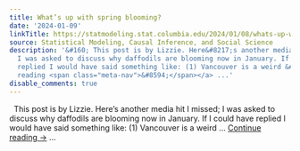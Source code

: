 ```yaml
---
title: What’s up with spring blooming?
date: '2024-01-09'
linkTitle: https://statmodeling.stat.columbia.edu/2024/01/08/whats-up-with-spring-blooming/
source: Statistical Modeling, Causal Inference, and Social Science
description: '&#160; This post is by Lizzie. Here&#8217;s another media hit I missed;
  I was asked to discuss why daffodils are blooming now in January. If I could have
  replied I would have said something like: (1) Vancouver is a weird &#8230; <a href="https://statmodeling.stat.columbia.edu/2024/01/08/whats-up-with-spring-blooming/">Continue
  reading <span class="meta-nav">&#8594;</span></a> ...'
disable_comments: true
---
```

&#160; This post is by Lizzie. Here&#8217;s another media hit I missed; I was asked to discuss why daffodils are blooming now in January. If I could have replied I would have said something like: (1) Vancouver is a weird &#8230; <a href="https://statmodeling.stat.columbia.edu/2024/01/08/whats-up-with-spring-blooming/">Continue reading <span class="meta-nav">&#8594;</span></a> ...